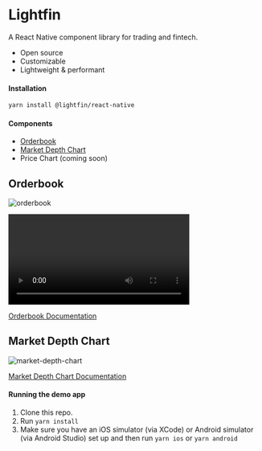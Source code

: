 # Lightfin

A React Native component library for trading and fintech.

- Open source
- Customizable
- Lightweight & performant

#### Installation

```bash
yarn install @lightfin/react-native
```

#### Components

- [Orderbook](#orderbook)
- [Market Depth Chart](#market-depth-chart)
- Price Chart (coming soon)

## Orderbook

![orderbook](https://user-images.githubusercontent.com/760314/162643295-f23c6e18-181c-40e2-bb46-50b69bae8398.gif)

<video controls width="360">
  <source src="https://user-images.githubusercontent.com/760314/162643278-90a79b66-5263-45e9-aa3c-eb1329fdeb99.mov" type="video/mp4">
    Sorry, your browser doesn't support embedded videos.
</video>

[Orderbook Documentation](https://github.com/lightfin-io/react-native/docs/orderbook.md)

## Market Depth Chart

![market-depth-chart](https://user-images.githubusercontent.com/760314/162643309-a62f2933-5389-4223-8c16-689edf0a9377.gif)

[Market Depth Chart Documentation](https://github.com/lightfin-io/react-native/docs/market-depth-chart.md)

#### Running the demo app

1. Clone this repo.
2. Run `yarn install`
3. Make sure you have an iOS simulator (via XCode) or Android simulator (via Android Studio) set up and then run `yarn ios` or `yarn android`
